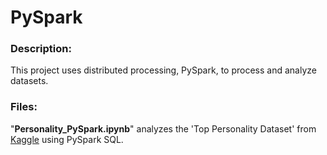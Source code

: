 # PySpark

### Description:
This project uses distributed processing, PySpark, to process and analyze datasets.


### Files:
"**Personality_PySpark.ipynb**" analyzes the 'Top Personality Dataset' from [Kaggle](https://www.kaggle.com/arslanali4343/top-personality-dataset) using PySpark SQL.
